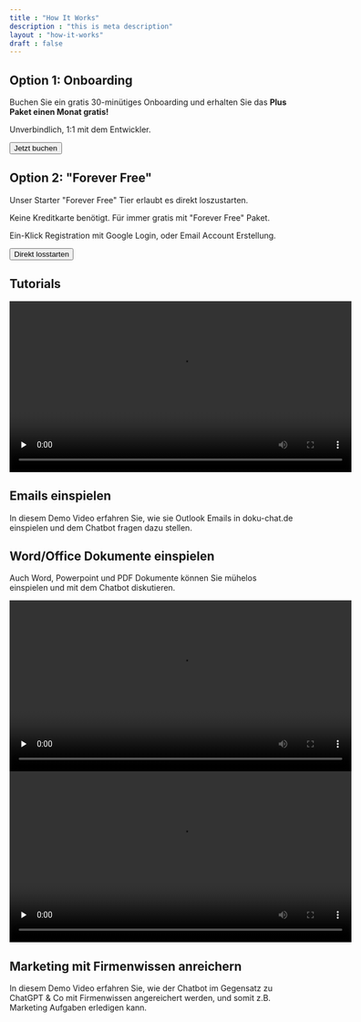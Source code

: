```yaml
---
title : "How It Works"
description : "this is meta description"
layout : "how-it-works"
draft : false
---
```


<section class="section-padding">
  <div class="container">
    <div class="row">
      <div class="col">
        <div class="card">
          <div class="card-body">
            <h2 class="mb-2">Option 1: Onboarding</h2>
            <p>Buchen Sie ein gratis 30-minütiges Onboarding und erhalten Sie das <strong>Plus Paket einen Monat gratis!</strong></p>
            <p>Unverbindlich, 1:1 mit dem Entwickler.</p>
            <a href="https://calendly.com/justin-guese/doku-chat-onboarding">
              <button class="btn btn-primary mt-4">Jetzt buchen</button>
            </a>
          </div>
        </div>
      </div>
    <div class="col">
        <div class="card">
          <div class="card-body">
            <h2 class="mb-2">Option 2: "Forever Free"</h2>
            <p>Unser Starter "Forever Free" Tier erlaubt es direkt loszustarten.</p>
            <p>Keine Kreditkarte benötigt. Für immer gratis mit "Forever Free" Paket.</p>
            <p>Ein-Klick Registration mit Google Login, oder Email Account Erstellung.</p>
            <a href="/de/pricing">
              <button class="btn btn-secondary mt-4">Direkt losstarten</button>
            </a>
          </div>
        </div>
      </div>
    </div>
  </div>
</div>


<section class="section-padding">
  <div class="container">
  <h2 class="mb-2">Tutorials</h2>
    <div class="row align-items-center justify-content-around">
      <div class="col-lg-7" data-aos="fade-up" data-aos-delay="150">
        <video width="600" preload="none" controls>
        <source src="/videos/dokuchat-email-demo.webm" type="video/webm">
        <source src="/videos/dokuchat-email-demo.mp4" type="video/mp4">
        Your browser does not support the video tag.
        </video>
      </div>
      <div class="col-lg-4 mt-4 mt-lg-0" data-aos="fade-in">
        <div class="content">
            <h2 id="emails">Emails einspielen</h2>
            <p>In diesem Demo Video erfahren Sie, wie sie Outlook Emails in doku-chat.de einspielen und dem Chatbot fragen dazu stellen.</p>
        </div>
      </div>
    </div>
  </div>
</section>

<section
  class="section-padding image-info-section has-shapes bg-light-gray has-bg-brash bg-brash-y"
  style="background-image: url('{{ `images/brushes/section-top.svg` | relURL }}'), url('{{ `images/brushes/section-bottom.svg` | relURL }}');">
  <div class="container">
    <div class="row align-items-center">
      <div class="col-lg-4 col-md-5" data-aos="fade-in">
        <div class="content">
            <h2 id="word">Word/Office Dokumente einspielen</h2>
            <p>Auch Word, Powerpoint und PDF Dokumente können Sie mühelos einspielen und mit dem Chatbot diskutieren.</p>
        </div>
      </div>
      <div class="col-lg-8 col-md-7" data-aos="fade-up" data-aos-delay="150">
          <video width="600" preload="none" controls>
            <source src="/videos/dokuchat-word-demo.webm" type="video/webm">
            <source src="/videos/dokuchat-word-demo.mp4" type="video/mp4">
            Your browser does not support the video tag.
            </video>
        </div>
      </div>
    </div>
  </div>

  <div class="shape-3 shape-xs-2 bg-secondary rounded-circle"></div>
  <div class="shape-4 shape-sm-2 bg-tertiary rounded-circle"></div>
  <div class="shape-5 shape-sm bg-primary rounded-circle"></div>
  <div class="shape-6 shape-xs bg-secondary rounded-circle"></div>
  <div class="shape-7 shape-xs-2 bg-tertiary rounded-circle"></div>
</section>


<section class="section-padding">
  <div class="container">
    <div class="row align-items-center justify-content-around">
      <div class="col-lg-7" data-aos="fade-up" data-aos-delay="150">
        <video width="600" preload="none" controls>
        <source src="/videos/dokuchat-marketing-demo.webm" type="video/webm">
        <source src="/videos/dokuchat-marketing-demo.mp4" type="video/mp4">
        Your browser does not support the video tag.
        </video>
      </div>
      <div class="col-lg-4 mt-4 mt-lg-0" data-aos="fade-in">
        <div class="content">
            <h2 id="marketing">Marketing mit Firmenwissen anreichern</h2>
            <p>In diesem Demo Video erfahren Sie, wie der Chatbot im Gegensatz zu ChatGPT & Co mit Firmenwissen angereichert werden, und somit z.B. Marketing Aufgaben erledigen kann.</p>
        </div>
      </div>
    </div>
  </div>
</section>